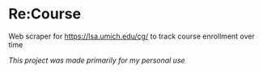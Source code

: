 # Re:Course
Web scraper for https://lsa.umich.edu/cg/ to track course enrollment over time

*This project was made primarily for my personal use*
